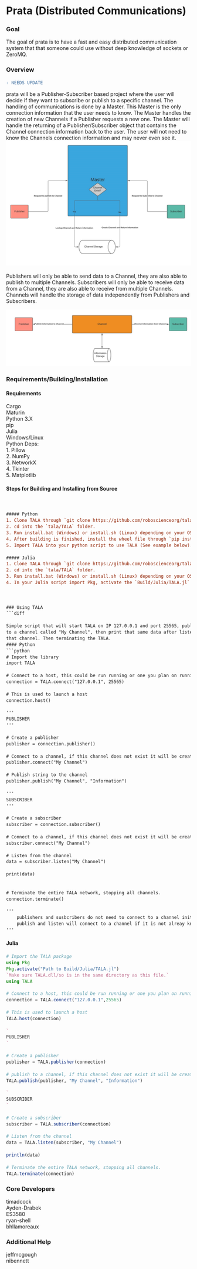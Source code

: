 
# Prata (Distributed Communications)

### Goal
The goal of prata is to have a fast and easy distributed communication system that that someone could use without deep knowledge of sockets or ZeroMQ.

### Overview
```diff
- NEEDS UPDATE
```
prata will be a Publisher-Subscriber based project where the user will decide if they want to subscribe or publish to a specific channel. The handling of communications is done by a Master. This Master is the only connection information that the user needs to know. The Master handles the creation of new Channels if a Publisher requests a new one. The Master will handle the returning of a Publisher/Subscriber object that contains the Channel connection information back to the user. The user will not need to know the Channels connection information and may never even see it. ![Figure 1](Documentation/Images/flowchart1.jpg)
<br>
<br>
Publishers will only be able to send data to a Channel, they are also able to publish to multiple Channels.
Subscribers will only be able to receive data from a Channel, they are also able to receive from multiple Channels.
Channels will handle the storage of data independently from Publishers and Subscribers.

![Figure 2](Documentation/Images/flowchart2.jpg)


### Requirements/Building/Installation

#### Requirements
Cargo \
Maturin  \
Python 3.X \
pip \
Julia \
Windows/Linux \
Python Deps: \
    1. Pillow \
    2. NumPy \
    3. NetworkX \
    4. Tkinter \
    5. Matplotlib


#### Steps for Building and Installing from Source
```diff


##### Python
1. Clone TALA through `git clone https://github.com/roboscienceorg/tala.git`.
2. cd into the `tala/TALA` folder.
3. Run install.bat (Windows) or install.sh (Linux) depending on your OS.
4. After building is finished, install the wheel file through `pip install Build/Wheels/[Wheel name]`. Depending on your system it may be `pip3`.
5. Import TALA into your python script to use TALA (See example below).

##### Julia
1. Clone TALA through `git clone https://github.com/roboscienceorg/tala.git`.
2. cd into the `tala/TALA` folder.
3. Run install.bat (Windows) or install.sh (Linux) depending on your OS.
4. In your Julia script import Pkg, activate the `Build/Julia/TALA.jl` folder  through `Pkg.activate([Path to Build/Julia/TALA.jl])` and then import TALA (See example below). The TALA.dll (Windows) or TALA.so (Linux) must be in the same directory as the Julia script.



### Using TALA
```diff

Simple script that will start TALA on IP 127.0.0.1 and port 25565, publish data
to a channel called "My Channel", then print that same data after listening from
that channel. Then terminating the TALA.
#### Python
```python
# Import the library
import TALA

# Connect to a host, this could be run running or one you plan on running
connection = TALA.connect("127.0.0.1", 25565)

# This is used to launch a host
connection.host()

'''
PUBLISHER
'''

# Create a publisher
publisher = connection.publisher()

# Connect to a channel, if this channel does not exist it will be created
publisher.connect("My Channel")

# Publish string to the channel
publisher.publish("My Channel", "Information")

'''
SUBSCRIBER
'''

# Create a subscriber
subscriber = connection.subscriber()

# Connect to a channel, if this channel does not exist it will be created
subscriber.connect("My Channel")

# Listen from the channel
data = subscriber.listen("My Channel")

print(data)


# Terminate the entire TALA network, stopping all channels.
connection.terminate()

'''
    publishers and susbcribers do not need to connect to a channel initially,
    publish and listen will connect to a channel if it is not alreay known.
'''
```

#### Julia
```Julia
# Import the TALA package
using Pkg
Pkg.activate("Path to Build/Julia/TALA.jl")
`Make sure TALA.dll/so is in the same directory as this file.`
using TALA

# Connect to a host, this could be run running or one you plan on running
connection = TALA.connect("127.0.0.1",25565)

# This is used to launch a host
TALA.host(connection)

`
PUBLISHER
`

# Create a publisher
publisher = TALA.publisher(connection)

# publish to a channel, if this channel does not exist it will be created
TALA.publish(publisher, "My Channel", "Information")

`
SUBSCRIBER
`

# Create a subscriber
subscriber = TALA.subscriber(connection)

# Listen from the channel
data = TALA.listen(subscriber, "My Channel")

println(data)

# Terminate the entire TALA network, stopping all channels.
TALA.terminate(connection)
```


### Core Developers
timadcock\
Ayden-Drabek\
ES3580\
ryan-shell\
bhllamoreaux

### Additional Help
jeffmcgough\
nibennett
